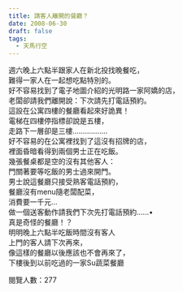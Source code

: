 ```yaml
---
title: 請客人離開的餐廳？
date: 2008-06-30
draft: false
tags:
  - 天馬行空
---
```

週六晚上六點半跟家人在新北投找晚餐吃，  
難得一家人在一起想吃點特別的。  
好不容易找到了電子地圖介紹的光明路一家阿嬌的店，  
老闆卻請我們離開說：下次請先打電話預約。  
這設在公寓四樓的餐廳看起來好詭異！  
電梯在四樓停指標卻說是五樓，  
走路下一層卻是三樓…….……….  
好不容易的在公寓裡找到了這沒有招牌的店，  
裡面昏暗看得到兩個男士正在吃飯。  
幾張餐桌都是空的沒有其他客人：  
門關著要等吃飯的男士過來開門。  
男士說這餐廳只接受熟客電話預約，  
餐廳沒有menu隨老闆配菜，  
消費要一千元…  
做一個送客動作請我們下次先打電話預約……•  
真是奇怪的餐廳！？  
明明晚上六點半吃飯時間沒有客人  
上門的客人請下次再來，  
像這樣的餐廳以後應該也不會再來了，  
下樓後到以前吃過的一家Su蔬菜餐廳  


閱覽人數：277